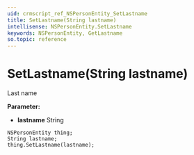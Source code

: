 ```yaml
---
uid: crmscript_ref_NSPersonEntity_SetLastname
title: SetLastname(String lastname)
intellisense: NSPersonEntity.SetLastname
keywords: NSPersonEntity, GetLastname
so.topic: reference
---
```


# SetLastname(String lastname)

Last name

**Parameter:** 
 - **lastname** String

```crmscript
NSPersonEntity thing;
String lastname;
thing.SetLastname(lastname);
```

